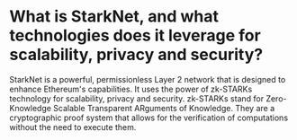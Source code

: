 # What is StarkNet, and what technologies does it leverage for scalability, privacy and security?

StarkNet is a powerful, permissionless Layer 2 network that is designed to enhance Ethereum's capabilities. It uses the power of zk-STARKs technology for scalability, privacy and security. zk-STARKs stand for Zero-Knowledge Scalable Transparent ARguments of Knowledge. They are a cryptographic proof system that allows for the verification of computations without the need to execute them.
